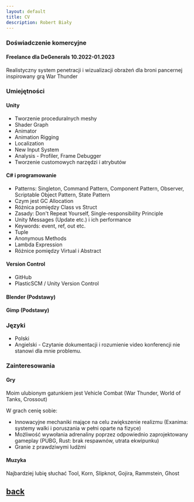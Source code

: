 ```yaml
---
layout: default
title: CV
description: Robert Biały
---
```



### Doświadczenie komercyjne

#### Freelance dla DeGenerals 10.2022-01.2023
Realistyczny system penetracji i wizualizacji obrażeń dla broni pancernej inspirowany grą War Thunder

### Umiejętności

#### Unity 

* Tworzenie proceduralnych meshy
* Shader Graph
* Animator
* Animation Rigging
* Localization
* New Input System
* Analysis - Profiler, Frame Debugger
* Tworzenie customowych narzędzi i atrybutów

#### C# i programowanie

* Patterns: Singleton, Command Pattern, Component Pattern, Observer, Scriptable Object Pattern, State Pattern
* Czym jest GC Allocation
* Różnica pomiędzy Class vs Struct
* Zasady: Don't Repeat Yourself, Single-responsibility Principle
* Unity Messages (Update etc.) i ich performance
* Keywords: event, ref, out etc.
* Tuple
* Anonymous Methods
* Lambda Expression
* Różnice pomiędzy Virtual i Abstract

#### Version Control

* GitHub
* PlasticSCM / Unity Version Control

#### Blender (Podstawy)

#### Gimp (Podstawy)

### Języki

* Polski 
* Angielski - Czytanie dokumentacji i rozumienie video konferencji nie stanowi dla mnie problemu.


### Zainteresowania

#### Gry

Moim ulubionym gatunkiem jest Vehicle Combat (War Thunder, World of Tanks, Crossout)

W grach cenię sobie:
* Innowacyjne mechaniki mające na celu zwiększenie realizmu (Exanima: systemy walki i poruszania w pełni oparte na fizyce)
* Możliwość wywołania adrenaliny poprzez odpowiednio zaprojektowany gameplay (PUBG, Rust: brak respawnów, utrata ekwipunku)
* Granie z prawdziwymi ludźmi 

#### Muzyka

Najbardziej lubię słuchać Tool, Korn, Slipknot, Gojira, Rammstein, Ghost


## [back](./)
